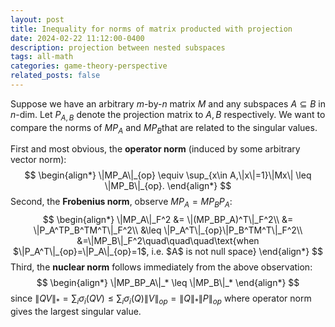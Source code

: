 ```yaml
---
layout: post
title: Inequality for norms of matrix producted with projection
date: 2024-02-22 11:12:00-0400
description: projection between nested subspaces
tags: all-math
categories: game-theory-perspective
related_posts: false
---
```


Suppose we have an arbitrary $m$-by-$n$ matrix $M$ and any subspaces $A\subseteq B$ in $n$-dim. Let $P_{A,B}$ denote the projection matrix to $A,B$ respectively. We want to compare the norms of $MP_A$ and $MP_B​$ that are related to the singular values.

First and most obvious, the **operator norm** (induced by some arbitrary vector norm):
$$
\begin{align*}
\|MP_A\|_{op} \equiv \sup_{x\in A,\|x\|=1}\|Mx\| \leq \|MP_B\|_{op}.
\end{align*}
$$
Second, the **Frobenius norm**, observe $MP_A=MP_BP_A$:
$$
\begin{align*}
\|MP_A\|_F^2 &= \|(MP_BP_A)^T\|_F^2\\
&= \|P_A^TP_B^TM^T\|_F^2\\
&\leq \|P_A^T\|_{op}\|P_B^TM^T\|_F^2\\
&=\|MP_B\|_F^2\quad\quad\quad\text{when $\|P_A^T\|_{op}=\|P_A\|_{op}=1$, i.e. $A$ is not null space}
\end{align*}
$$
Third, the **nuclear norm** follows immediately from the above observation:
$$
\begin{align*}
\|MP_BP_A\|_* \leq \|MP_B\|_*
\end{align*}
$$
since $\|QV\|_*=\sum_i\sigma_i(QV)\leq \sum_i\sigma_i(Q)\|V\|_{op} = \|Q\|_*\|P\|_{op}$ where operator norm gives the largest singular value.

